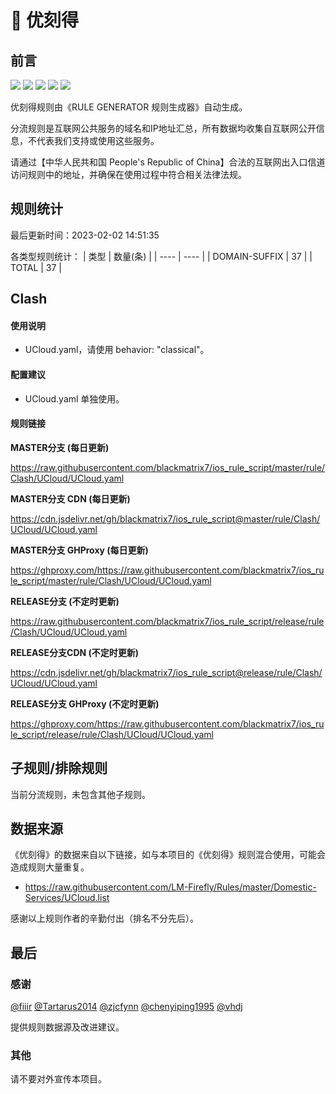 # 🧸 优刻得

## 前言

![](https://shields.io/badge/-移除重复规则-ff69b4) ![](https://shields.io/badge/-DOMAIN与DOMAIN--SUFFIX合并-green) ![](https://shields.io/badge/-DOMAIN--SUFFIX间合并-critical) ![](https://shields.io/badge/-DOMAIN--SUFFIX与DOMAIN--KEYWORD合并-blue) ![](https://shields.io/badge/-IP--CIDR(6)合并-blueviolet) 

优刻得规则由《RULE GENERATOR 规则生成器》自动生成。

分流规则是互联网公共服务的域名和IP地址汇总，所有数据均收集自互联网公开信息，不代表我们支持或使用这些服务。

请通过【中华人民共和国 People's Republic of China】合法的互联网出入口信道访问规则中的地址，并确保在使用过程中符合相关法律法规。

## 规则统计

最后更新时间：2023-02-02 14:51:35

各类型规则统计：
| 类型 | 数量(条)  | 
| ---- | ----  |
| DOMAIN-SUFFIX | 37  | 
| TOTAL | 37  | 


## Clash 

#### 使用说明
- UCloud.yaml，请使用 behavior: "classical"。

#### 配置建议
- UCloud.yaml 单独使用。

#### 规则链接
**MASTER分支 (每日更新)**

https://raw.githubusercontent.com/blackmatrix7/ios_rule_script/master/rule/Clash/UCloud/UCloud.yaml

**MASTER分支 CDN (每日更新)**

https://cdn.jsdelivr.net/gh/blackmatrix7/ios_rule_script@master/rule/Clash/UCloud/UCloud.yaml

**MASTER分支 GHProxy (每日更新)**

https://ghproxy.com/https://raw.githubusercontent.com/blackmatrix7/ios_rule_script/master/rule/Clash/UCloud/UCloud.yaml

**RELEASE分支 (不定时更新)**

https://raw.githubusercontent.com/blackmatrix7/ios_rule_script/release/rule/Clash/UCloud/UCloud.yaml

**RELEASE分支CDN (不定时更新)**

https://cdn.jsdelivr.net/gh/blackmatrix7/ios_rule_script@release/rule/Clash/UCloud/UCloud.yaml

**RELEASE分支 GHProxy (不定时更新)**

https://ghproxy.com/https://raw.githubusercontent.com/blackmatrix7/ios_rule_script/release/rule/Clash/UCloud/UCloud.yaml

## 子规则/排除规则


当前分流规则，未包含其他子规则。

## 数据来源

《优刻得》的数据来自以下链接，如与本项目的《优刻得》规则混合使用，可能会造成规则大量重复。

- https://raw.githubusercontent.com/LM-Firefly/Rules/master/Domestic-Services/UCloud.list


感谢以上规则作者的辛勤付出（排名不分先后）。

## 最后

### 感谢

[@fiiir](https://github.com/fiiir) [@Tartarus2014](https://github.com/Tartarus2014) [@zjcfynn](https://github.com/zjcfynn) [@chenyiping1995](https://github.com/chenyiping1995) [@vhdj](https://github.com/vhdj)

提供规则数据源及改进建议。

### 其他

请不要对外宣传本项目。